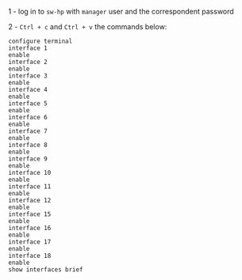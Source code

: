 1 - log in to ```sw-hp``` with ```manager``` user and the correspondent password

2 - ```Ctrl + c``` and ```Ctrl + v``` the commands below:

```
configure terminal
interface 1
enable
interface 2
enable
interface 3
enable
interface 4
enable
interface 5
enable
interface 6
enable
interface 7
enable
interface 8
enable
interface 9
enable
interface 10
enable
interface 11
enable
interface 12
enable
interface 15
enable
interface 16
enable
interface 17
enable
interface 18
enable
show interfaces brief
```
